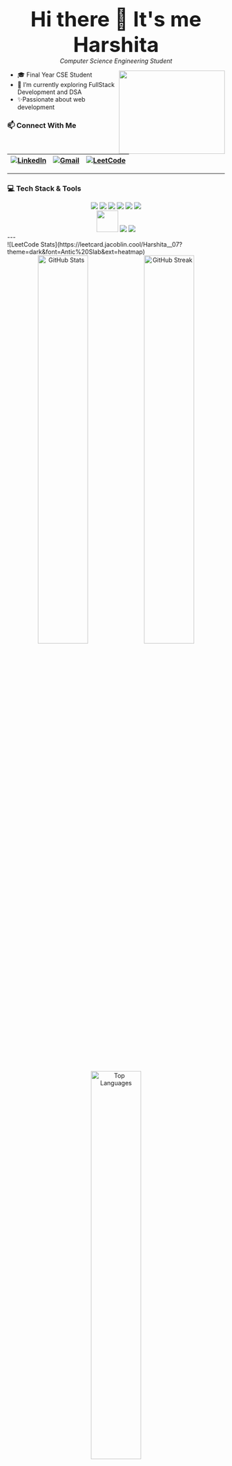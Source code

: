 <p align="center">
  <b><font size="8">Hi there 👋 It's me Harshita</font></b><br>
  <i>Computer Science Engineering Student</i>
</p>
<img align="right" src="https://media.giphy.com/media/KGhpQ5NMoWKQurlHwI/giphy.gif" width="245" height="193"/>

- 🎓 Final Year CSE Student
- 🌱 I’m currently exploring FullStack Development and DSA
- ✨Passionate about web development
  
### 📫 Connect With Me
  | [![LinkedIn](https://img.shields.io/badge/LinkedIn-0077B5?style=for-the-badge&logo=linkedin&logoColor=white)](https://www.linkedin.com/in/harshita-a-642628271) | [![Gmail](https://img.shields.io/badge/Email-D14836?style=for-the-badge&logo=gmail&logoColor=white)](mailto:a.harshita077@gmail.com) | [![LeetCode](https://img.shields.io/badge/LeetCode-FFA116?style=for-the-badge&logo=leetcode&logoColor=black)](https://leetcode.com/Harshita__07) |
|---|---|---|

---
### 💻 Tech Stack & Tools 

<div align="center">
<img src="https://img.shields.io/badge/Java-ED8B00?style=for-the-badge&logo=java&logoColor=white" />
   <img src="https://img.shields.io/badge/MySQL-005C84?style=for-the-badge&logo=mysql&logoColor=white" />
  <img src="https://img.shields.io/badge/PHP-777BB4?style=for-the-badge&logo=php&logoColor=white" />
  <img src="https://img.shields.io/badge/HTML5-E34F26?style=for-the-badge&logo=html5&logoColor=white" />
  <img src="https://img.shields.io/badge/CSS3-1572B6?style=for-the-badge&logo=css3&logoColor=white" />
  <img src="https://img.shields.io/badge/JavaScript-F7DF1E?style=for-the-badge&logo=javascript&logoColor=black" />

  <br>
  <!-- Tools  -->
  <img height="50" width="50" src="https://img.icons8.com/color/48/000000/visual-studio-code-2019.png"/> 
  <img src="https://img.shields.io/badge/XAMPP-FB7A24?style=for-the-badge&logo=xampp&logoColor=white" />
  <img src="https://img.shields.io/badge/GitHub-181717?style=for-the-badge&logo=github&logoColor=white" />

  </div>
  ---
<br>
![LeetCode Stats](https://leetcard.jacoblin.cool/Harshita__07?theme=dark&font=Antic%20Slab&ext=heatmap)

<div align="center"> 
  <img src="https://github-readme-stats.vercel.app/api?username=Harshita-A07&show_icons=true&theme=tokyonight" alt="GitHub Stats" width="48%" /> 
  <img src="https://github-readme-streak-stats.herokuapp.com/?user=Harshita-A07&theme=tokyonight" alt="GitHub Streak" width="48%" />
  <br><br>
  <img src="https://github-readme-stats.vercel.app/api/top-langs/?username=Harshita-A07&layout=compact&theme=tokyonight" alt="Top Languages" width="48%" /> 
</div>

[![Harshita's github activity graph](https://github-readme-activity-graph.vercel.app/graph?username=Harshita-A07&bg_color=141414&color=fffaff&line=ffffff&point=95e0ea&area=true&hide_border=true)](https://github.com/ashutosh00710/github-readme-activity-graph)
